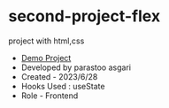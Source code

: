 # second-project-flex
project with html,css
- [Demo Project](https://pouria-farahani-developer.github.io/Accordion-Menu-By-React/)
- Developed by parastoo asgari
- Created - 2023/6/28
- Hooks Used : useState 
- Role - Frontend

